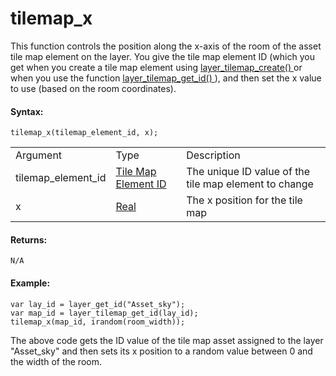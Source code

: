 # tilemap_x

This function controls the position along the x-axis of the room of the
asset tile map element on the layer. You give the tile map element ID
(which you get when you create a tile map element using [
layer_tilemap_create() ](layer_tilemap_create) or when you use the
function [ layer_tilemap_get_id() ](layer_tilemap_get_id) ), and
then set the x value to use (based on the room coordinates).

#### Syntax:

``` gml
tilemap_x(tilemap_element_id, x);
```

|                    |                                                                                                                                             |                                                       |
|--------------------|---------------------------------------------------------------------------------------------------------------------------------------------|-------------------------------------------------------|
| Argument           | Type                                                                                                                                        | Description                                           |
| tilemap_element_id |  [Tile Map Element ID](../../../../../../GameMaker_Language/GML_Reference/Asset_Management/Rooms/Tile_Map_Layers/layer_tilemap_get_id)  | The unique ID value of the tile map element to change |
| x                  |  [Real](../../../../../../GameMaker_Language/GML_Overview/Data_Types)                                                                   | The x position for the tile map                       |

#### Returns:

``` gml
N/A
```

#### Example:

``` gml
var lay_id = layer_get_id("Asset_sky");
var map_id = layer_tilemap_get_id(lay_id);
tilemap_x(map_id, irandom(room_width));
```

The above code gets the ID value of the tile map asset assigned to the
layer "Asset_sky" and then sets its x position to a random value between
0 and the width of the room.
